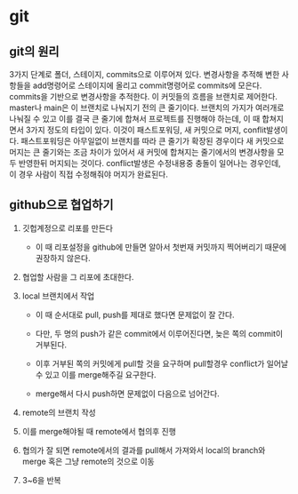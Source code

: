 # git

## git의 원리
3가지 단계로 폴더, 스테이지, commits으로 이루어져 있다.
변경사항을 추적해 변한 사항들을 add명령어로 스테이지에 올리고 commit명령어로 commits에 모은다.
commits을 기반으로 변경사항을 추적한다.
이 커밋들의 흐름을 브랜치로 제어한다.
master나 main은 이 브랜치로 나눠지기 전의 큰 줄기이다.
브랜치의 가지가 여러개로 나눠질 수 있고 이를 결국 큰 줄기에 합쳐서 프로젝트를 진행해야 하는데, 이 때 합쳐지면서 3가지 정도의 타입이 있다.
이것이 패스트포워딩, 새 커밋으로 머지, conflit발생이다.
패스트포워딩은 아무일없이 브랜치를 따라 큰 줄기가 확장된 경우이다
새 커밋으로 머지는 큰 줄기와는 조금 차이가 있어서 새 커밋에 합쳐지는 줄기에서의 변경사항을 모두 반영한뒤 머지되는 것이다.
conflict발생은 수정내용중 충돌이 일어나는 경우인데, 이 경우 사람이 직접 수정해줘야 머지가 완료된다.

## github으로 협업하기
1. 깃헙계정으로 리포를 만든다
	
	- 이 때 리포설정을 github에 만들면 알아서 첫번재 커밋까지 찍어버리기 때문에 권장하지 않은다.
	
2. 협업할 사람을 그 리포에 초대한다.

3. local 브랜치에서 작업

   - 이 때 순서대로 pull, push를 제대로 했다면 문제없이 잘 간다.

   - 다만, 두 명의 push가 같은 commit에서 이루어진다면, 늦은 쪽의 commit이 거부된다.

   - 이후 거부된 쪽의 커밋에게 pull할 것을 요구하며 pull할경우 conflict가 일어날 수 있고 이를 merge해주길 요구한다.

   - merge해서 다시 push하면 문제없이 다음으로 넘어간다.

4. remote의 브랜치 작성

5. 이를 merge해야될 때 remote에서 협의후 진행

6. 협의가 잘 되면 remote에서의 결과를 pull해서 가져와서 local의 branch와 merge 혹은 그냥 remote의 것으로 이동

7. 3~6을 반복



